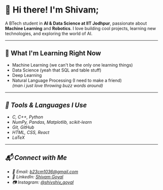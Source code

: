 # 👋 Hi there! I'm Shivam;

A BTech student in **AI & Data Science at IIT Jodhpur**, passionate about **Machine Learning** and **Robotics**. I love building cool projects, learning new technologies, and exploring the world of AI.

---

## 🧠 What I'm Learning Right Now

- Machine Learning (we can't be the only one learning things) 
- Data Science (yeah that SQL and table stuff)
- Deep Learning
- Natural Language Processing (I need to make a friend) <br>
  <i>(man i just love throwing buzz words around)<i>

---

## 🧰 Tools & Languages I Use

- C, C++, Python
- NumPy, Pandas, Matplotlib, scikit-learn  
- Git, GitHub  
- HTML, CSS, React  
- LaTeX  

---

## 📬 Connect with Me

- 📧 Email: [b23cm1036@gmail.com](mailto:b23cm1036@gmail.com)  
- 💼 LinkedIn: [Shivam Goyal](https://linkedin.com/in/shivam-goyal-85b63928a)  
- 📷 Instagram: [@shivshiv_goyal](https://instagram.com/shivshiv_goyal)  
